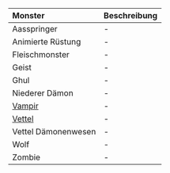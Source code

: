 | Monster | Beschreibung |
|:------------|:----------------|
| Aasspringer | - |
| Animierte Rüstung | - |
| Fleischmonster | - |
| Geist | - |
| Ghul | - |
| Niederer Dämon | - |
| [Vampir](https://lolindhir.github.io/PnP/campaigns/strahd/compendium/monsters/vampir) | - |
| [Vettel](https://lolindhir.github.io/PnP/campaigns/strahd/compendium/monsters/vettel) | - |
| Vettel Dämonenwesen | - |
| Wolf | - |
| Zombie | - |
